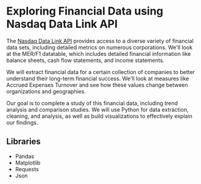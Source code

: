 # Exploring Financial Data using Nasdaq Data Link API
The [Nasdaq Data Link API](https://docs.data.nasdaq.com/docs/in-depth-usage-1) provides access to a diverse variety of financial data sets, including detailed metrics on numerous corporations. We'll look at the MER/F1 datatable, which includes detailed financial information like balance sheets, cash flow statements, and income statements.

We will extract financial data for a certain collection of companies to better understand their long-term financial success. We'll look at measures like Accrued Expenses Turnover and see how these values change between organizations and geographies.

Our goal is to complete a study of this financial data, including trend analysis and comparison studies. We will use Python for data extraction, cleaning, and analysis, as well as build visualizations to effectively explain our findings.

## Libraries
+ Pandas
+ Matplotlib
+ Requests
+ Json
